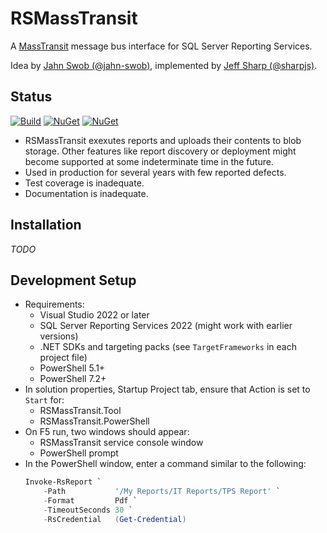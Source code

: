 # RSMassTransit

A [MassTransit](https://github.com/MassTransit/MassTransit)
message bus interface for SQL Server Reporting Services.

Idea by [Jahn Swob (@jahn-swob)](https://github.com/jahn-swob),
implemented by [Jeff Sharp (@sharpjs)](https://github.com/sharpjs).

## Status

[![Build](https://github.com/sharpjs/RSMassTransit/workflows/Build/badge.svg)](https://github.com/sharpjs/RSMassTransit/actions)
[![NuGet](https://img.shields.io/nuget/v/RSMassTransit.Client.svg)](https://www.nuget.org/packages/RSMassTransit.Client)
[![NuGet](https://img.shields.io/nuget/dt/RSMassTransit.Client.svg)](https://www.nuget.org/packages/RSMassTransit.Client)
<!--
[![NuGet](https://img.shields.io/powershellgallery/v/RSMassTransit.PowerShell.svg)](https://www.powershellgallery.com/packages/RSMassTransit.PowerShell)
[![NuGet](https://img.shields.io/powershellgallery/dt/RSMassTransit.PowerShell.svg)](https://www.powershellgallery.com/packages/RSMassTransit.PowerShell)
-->

- RSMassTransit exexutes reports and uploads their contents to blob storage.
  Other features like report discovery or deployment might become supported at
  some indeterminate time in the future.
- Used in production for several years with few reported defects.
- Test coverage is inadequate.
- Documentation is inadequate.

## Installation

*TODO*

## Development Setup

- Requirements:
  - Visual Studio 2022 or later
  - SQL Server Reporting Services 2022 (might work with earlier versions)
  - .NET SDKs and targeting packs (see `TargetFrameworks` in each project file)
  - PowerShell 5.1+
  - PowerShell 7.2+
- In solution properties, Startup Project tab, ensure that Action is set to `Start` for:
  - RSMassTransit.Tool
  - RSMassTransit.PowerShell
- On F5 run, two windows should appear:
  - RSMassTransit service console window
  - PowerShell prompt
- In the PowerShell window, enter a command similar to the following:
  ```powershell
  Invoke-RsReport `
      -Path           '/My Reports/IT Reports/TPS Report' `
      -Format         Pdf `
      -TimeoutSeconds 30 `
      -RsCredential   (Get-Credential)
  ```

<!--
  Copyright Jeffrey Sharp
  SPDX-License-Identifier: ISC
-->
